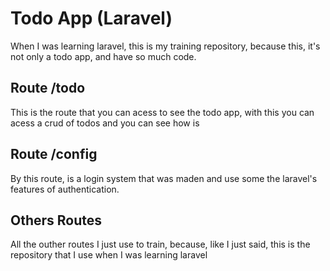 # Todo App (Laravel)

When I was learning laravel, this is my training repository, because this, it's not only a todo app, and have so much code.

## Route /todo
This is the route that you can acess to see the todo app, with this you can acess a crud of todos and you can see how is

## Route /config
By this route, is a login system that was maden and use some the laravel's features of authentication.

## Others Routes
All the outher routes I just use to train, because, like I just said, this is the repository that I use when I was learning laravel
